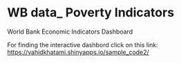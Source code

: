 # WB data_ Poverty Indicators
 World Bank Economic Indicators Dashboard

For finding the interactive dashbord click on this link: https://vahidkhatami.shinyapps.io/sample_code2/
